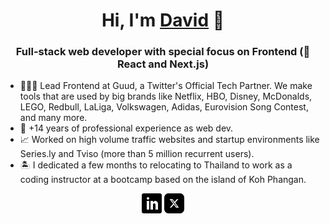 <h1 align="center">Hi, I'm <a href="https://davidmaillo.com" target="_blank">David</a> 👋</h1>

<h3 align="center">Full-stack web developer with special focus on Frontend (💙 React and Next.js)</h3>

- 👨🏻‍💻 Lead Frontend at Guud, a Twitter's Official Tech Partner. We make tools that are used by big brands like Netflix, HBO, Disney, McDonalds, LEGO, Redbull, LaLiga, Volkswagen, Adidas, Eurovision Song Contest, and many more.
- 🌇 +14 years of professional experience as web dev.
- 📈 Worked on high volume traffic websites and startup environments like Series.ly and Tviso (more than 5 million recurrent users).
- 🏝 I dedicated a few months to relocating to Thailand to work as a coding instructor at a bootcamp based on the island of Koh Phangan.


<p align="center">
  <a href="https://www.linkedin.com/in/davidmaillo"><img alt="LinkedIn" title="LinkedIn" height="32" width="32" src="assets/linkedin-black.svg"></a>
  <a href="https://twitter.com/davidmaillo"><img alt="Twitter" title="Twitter" height="32" width="32" src="assets/x.svg"></a>
</p>
